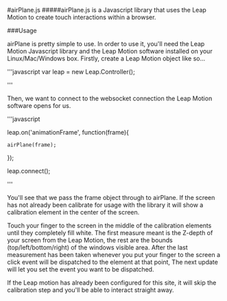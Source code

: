 #airPlane.js
#####airPlane.js is a Javascript library that uses the Leap Motion to create touch interactions within a browser.

###Usage

airPlane is pretty simple to use. In order to use it, you'll need the Leap Motion Javascript library and the Leap Motion software installed on your Linux/Mac/Windows box. Firstly, create a Leap Motion object like so...

'''javascript
var leap = new Leap.Controller();

'''

Then, we want to connect to the websocket connection the Leap Motion software opens for us.

'''javascript

leap.on('animationFrame', function(frame){
	
	airPlane(frame);

});

leap.connect();
	
'''

You'll see that we pass the frame object through to airPlane. If the screen has not already been calibrate for usage with the library it will show a calibration element in the center of the screen.

Touch your finger to the screen in the middle of the calibration elements until they completely fill white. The first measure meant is the Z-depth of your screen from the Leap Motion, the rest are the bounds (top/left/bottom/right) of the windows visible area. After the last measurement has been taken whenever you put your finger to the screen a click event will be dispatched to the element at that point, The next update will let you set the event you want to be dispatched.

If the Leap motion has already been configured for this site, it will skip the calibration step and you'll be able to interact straight away.